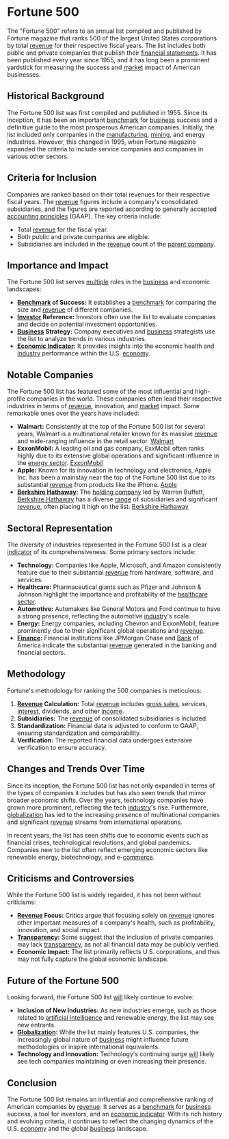 # Fortune 500

The "Fortune 500" refers to an annual list compiled and published by Fortune magazine that ranks 500 of the largest United States corporations by total [revenue](../r/revenue.md) for their respective fiscal years. The list includes both public and private companies that publish their [financial statements](../f/financial_statements.md). It has been published every year since 1955, and it has long been a prominent yardstick for measuring the success and [market](../m/market.md) impact of American businesses.

## Historical Background

The Fortune 500 list was first compiled and published in 1955. Since its inception, it has been an important [benchmark](../b/benchmark.md) for [business](../b/business.md) success and a definitive guide to the most prosperous American companies. Initially, the list included only companies in the [manufacturing](../m/manufacturing.md), [mining](../m/mining.md), and energy industries. However, this changed in 1995, when Fortune magazine expanded the criteria to include service companies and companies in various other sectors.

## Criteria for Inclusion

Companies are ranked based on their total revenues for their respective fiscal years. The [revenue](../r/revenue.md) figures include a company's consolidated subsidiaries, and the figures are reported according to generally accepted [accounting principles](../a/accounting_principles.md) (GAAP). The key criteria include:
- Total [revenue](../r/revenue.md) for the fiscal year.
- Both public and private companies are eligible.
- Subsidiaries are included in the [revenue](../r/revenue.md) count of the [parent company](../p/parent_company.md).

## Importance and Impact

The Fortune 500 list serves [multiple](../m/multiple.md) roles in the [business](../b/business.md) and economic landscapes:
- **[Benchmark](../b/benchmark.md) of Success:** It establishes a [benchmark](../b/benchmark.md) for comparing the size and [revenue](../r/revenue.md) of different companies.
- **[Investor](../i/investor.md) Reference:** Investors often use the list to evaluate companies and decide on potential investment opportunities.
- **[Business](../b/business.md) Strategy:** Company executives and [business](../b/business.md) strategists use the list to analyze trends in various industries.
- **[Economic Indicator](../e/economic_indicator.md):** It provides insights into the economic health and [industry](../i/industry.md) performance within the U.S. [economy](../e/economy.md).

## Notable Companies

The Fortune 500 list has featured some of the most influential and high-profile companies in the world. These companies often lead their respective industries in terms of [revenue](../r/revenue.md), innovation, and [market](../m/market.md) impact. Some remarkable ones over the years have included:

- **Walmart:** Consistently at the top of the Fortune 500 list for several years, Walmart is a multinational retailer known for its massive [revenue](../r/revenue.md) and wide-ranging influence in the retail sector. [Walmart](https://corporate.walmart.com/)
- **ExxonMobil:** A leading oil and gas company, ExxMobil often ranks highly due to its extensive global operations and significant influence in the [energy sector](../e/energy_sector.md). [ExxonMobil](https://corporate.exxonmobil.com/)
- **Apple:** Known for its innovation in technology and electronics, Apple Inc. has been a mainstay near the top of the Fortune 500 list due to its substantial [revenue](../r/revenue.md) from products like the iPhone. [Apple](https://www.apple.com/)
- **[Berkshire Hathaway](../b/berkshire_hathaway.md):** The [holding company](../h/holding_company.md) led by Warren Buffett, [Berkshire Hathaway](../b/berkshire_hathaway.md) has a diverse [range](../r/range.md) of subsidiaries and significant [revenue](../r/revenue.md), often placing it high on the list. [Berkshire Hathaway](https://www.berkshirehathaway.com/)

## Sectoral Representation

The diversity of industries represented in the Fortune 500 list is a clear [indicator](../i/indicator.md) of its comprehensiveness. Some primary sectors include:
- **Technology:** Companies like Apple, Microsoft, and Amazon consistently feature due to their substantial [revenue](../r/revenue.md) from hardware, software, and services.
- **Healthcare:** Pharmaceutical giants such as Pfizer and Johnson & Johnson highlight the importance and profitability of the [healthcare sector](../h/healthcare_sector.md).
- **Automotive:** Automakers like General Motors and Ford continue to have a strong presence, reflecting the automotive [industry](../i/industry.md)'s scale.
- **Energy:** Energy companies, including Chevron and ExxonMobil, feature prominently due to their significant global operations and [revenue](../r/revenue.md).
- **[Finance](../f/finance.md):** Financial institutions like JPMorgan Chase and [Bank](../b/bank.md) of America indicate the substantial [revenue](../r/revenue.md) generated in the banking and financial sectors.

## Methodology

Fortune's methodology for ranking the 500 companies is meticulous:
1. **[Revenue](../r/revenue.md) Calculation:** Total [revenue](../r/revenue.md) includes [gross sales](../g/gross_sales.md), services, [interest](../i/interest.md), dividends, and other [income](../i/income.md).
2. **Subsidiaries:** The [revenue](../r/revenue.md) of consolidated subsidiaries is included.
3. **Standardization:** Financial data is adjusted to conform to GAAP, ensuring standardization and comparability.
4. **Verification:** The reported financial data undergoes extensive verification to ensure accuracy.

## Changes and Trends Over Time

Since its inception, the Fortune 500 list has not only expanded in terms of the types of companies it includes but has also seen trends that mirror broader economic shifts. Over the years, technology companies have grown more prominent, reflecting the tech [industry](../i/industry.md)'s rise. Furthermore, [globalization](../g/globalization.md) has led to the increasing presence of multinational companies and significant [revenue](../r/revenue.md) streams from international operations.

In recent years, the list has seen shifts due to economic events such as financial crises, technological revolutions, and global pandemics. Companies new to the list often reflect emerging economic sectors like renewable energy, biotechnology, and e-[commerce](../c/commerce.md).

## Criticisms and Controversies

While the Fortune 500 list is widely regarded, it has not been without criticisms:
- **[Revenue](../r/revenue.md) Focus:** Critics argue that focusing solely on [revenue](../r/revenue.md) ignores other important measures of a company's health, such as profitability, innovation, and social impact.
- **[Transparency](../t/transparency.md):** Some suggest that the inclusion of private companies may lack [transparency](../t/transparency.md), as not all financial data may be publicly verified.
- **Economic Impact:** The list primarily reflects U.S. corporations, and thus may not fully capture the global economic landscape.

## Future of the Fortune 500

Looking forward, the Fortune 500 list [will](../w/will.md) likely continue to evolve:
- **Inclusion of New Industries:** As new industries emerge, such as those related to [artificial intelligence](../a/artificial_intelligence_in_trading.md) and renewable energy, the list may see new entrants.
- **[Globalization](../g/globalization.md):** While the list mainly features U.S. companies, the increasingly global nature of [business](../b/business.md) might influence future methodologies or inspire international equivalents.
- **Technology and Innovation:** Technology's continuing surge [will](../w/will.md) likely see tech companies maintaining or even increasing their presence.

## Conclusion

The Fortune 500 list remains an influential and comprehensive ranking of American companies by [revenue](../r/revenue.md). It serves as a [benchmark](../b/benchmark.md) for [business](../b/business.md) success, a tool for investors, and an [economic indicator](../e/economic_indicator.md). With its rich history and evolving criteria, it continues to reflect the changing dynamics of the U.S. [economy](../e/economy.md) and the global [business](../b/business.md) landscape.